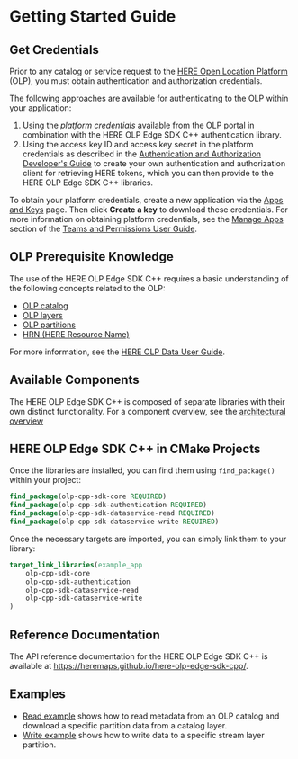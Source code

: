 # Getting Started Guide

## Get Credentials

Prior to any catalog or service request to the [HERE Open Location Platform](https://platform.here.com) (OLP), you must obtain authentication and authorization credentials.

The following approaches are available for authenticating to the OLP within your application:

1. Using the _platform credentials_ available from the OLP portal in combination with the HERE OLP Edge SDK C++ authentication library.
2. Using the access key ID and access key secret in the platform credentials as described in the [Authentication and Authorization Developer's Guide](https://developer.here.com/olp/documentation/access_control/topics/introduction.html) to create your own authentication and authorization client for retrieving HERE tokens, which you can then provide to the HERE OLP Edge SDK C++ libraries.

To obtain your platform credentials, create a new application via the [Apps and Keys](https://platform.here.com/profile/apps-and-keys) page. Then click **Create a key** to download these credentials. For more information on obtaining platform credentials, see the [Manage Apps](https://developer.here.com/olp/documentation/access-control/user-guide/topics/manage-apps.html) section of the [Teams and Permissions User Guide](https://developer.here.com/olp/documentation/access-control/user-guide/index.html).

## OLP Prerequisite Knowledge

The use of the HERE OLP Edge SDK C++ requires a basic understanding of the following concepts related to the OLP:

* [OLP catalog](https://developer.here.com/olp/documentation/data-user-guide/shared_content/topics/olp/concepts/catalogs.html)
* [OLP layers](https://developer.here.com/olp/documentation/data-user-guide/shared_content/topics/olp/concepts/layers.html)
* [OLP partitions](https://developer.here.com/olp/documentation/data-user-guide/shared_content/topics/olp/concepts/partitions.html)
* [HRN (HERE Resource Name)](https://developer.here.com/olp/documentation/data-user-guide/shared_content/topics/olp/concepts/hrn.html)

For more information, see the [HERE OLP Data User Guide](https://developer.here.com/olp/documentation/data-user-guide/index.html).

## Available Components

The HERE OLP Edge SDK C++ is composed of separate libraries with their own distinct functionality. For a component overview, see the [architectural overview](OverallArchitecture.md)

## HERE OLP Edge SDK C++ in CMake Projects

Once the libraries are installed, you can find them using `find_package()` within your project:

```CMake
find_package(olp-cpp-sdk-core REQUIRED)
find_package(olp-cpp-sdk-authentication REQUIRED)
find_package(olp-cpp-sdk-dataservice-read REQUIRED)
find_package(olp-cpp-sdk-dataservice-write REQUIRED)
```

Once the necessary targets are imported, you can simply link them to your library:

```CMake
target_link_libraries(example_app
    olp-cpp-sdk-core
    olp-cpp-sdk-authentication
    olp-cpp-sdk-dataservice-read
    olp-cpp-sdk-dataservice-write
)
```

## Reference Documentation

The API reference documentation for the HERE OLP Edge SDK C++ is available at https://heremaps.github.io/here-olp-edge-sdk-cpp/.


## Examples

* [Read example](dataservice-read-catalog-example.md) shows how to read metadata from an OLP catalog and download a specific partition data from a catalog layer.
* [Write example](dataservice-write-example.md) shows how to write data to a specific stream layer partition.
